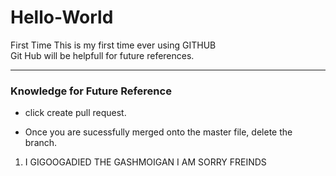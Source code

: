 # Hello-World
First Time
This is my first time ever using GITHUB
 <br> Git Hub will be helpfull for future references.
<hr>
<h3> Knowledge for Future Reference </h3>
<ul> <li> click create pull request. </ul>
<ul> <li> Once you are sucessfully merged onto the master file, delete the branch. </li> </ul>
<ol> <li> I GIGOOGADIED THE GASHMOIGAN I AM SORRY FREINDS </li> </ol>
